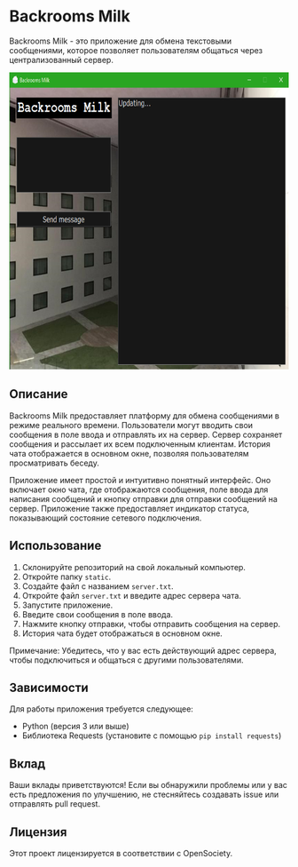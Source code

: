 # Backrooms Milk

Backrooms Milk - это приложение для обмена текстовыми сообщениями, которое позволяет пользователям общаться через централизованный сервер.

<p><img src="https://github.com/ent1tydev/backrooms-milk/blob/main/logo.png?raw=true" alt="" width="714" height="535" /></p>

## Описание

Backrooms Milk предоставляет платформу для обмена сообщениями в режиме реального времени. Пользователи могут вводить свои сообщения в поле ввода и отправлять их на сервер. Сервер сохраняет сообщения и рассылает их всем подключенным клиентам. История чата отображается в основном окне, позволяя пользователям просматривать беседу.

Приложение имеет простой и интуитивно понятный интерфейс. Оно включает окно чата, где отображаются сообщения, поле ввода для написания сообщений и кнопку отправки для отправки сообщений на сервер. Приложение также предоставляет индикатор статуса, показывающий состояние сетевого подключения.

## Использование

1. Склонируйте репозиторий на свой локальный компьютер.
2. Откройте папку `static`.
3. Создайте файл с названием `server.txt`.
4. Откройте файл `server.txt` и введите адрес сервера чата.
5. Запустите приложение.
6. Введите свои сообщения в поле ввода.
7. Нажмите кнопку отправки, чтобы отправить сообщения на сервер.
8. История чата будет отображаться в основном окне.

Примечание: Убедитесь, что у вас есть действующий адрес сервера, чтобы подключиться и общаться с другими пользователями.

## Зависимости

Для работы приложения требуется следующее:
- Python (версия 3 или выше)
- Библиотека Requests (установите с помощью `pip install requests`)

## Вклад

Ваши вклады приветствуются! Если вы обнаружили проблемы или у вас есть предложения по улучшению, не стесняйтесь создавать issue или отправлять pull request.

## Лицензия

Этот проект лицензируется в соответствии с OpenSociety.
